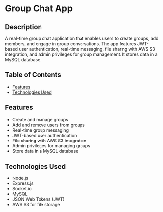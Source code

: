 # Group Chat App

## Description

A real-time group chat application that enables users to create groups, add members, and engage in group conversations. The app features JWT-based user authentication, real-time messaging, file sharing with AWS S3 integration, and admin privileges for group management. It stores data in a MySQL database.

## Table of Contents

- [Features](#features)
- [Technologies Used](#technologies-used)

## Features

- Create and manage groups
- Add and remove users from groups
- Real-time group messaging
- JWT-based user authentication
- File sharing with AWS S3 integration
- Admin privileges for managing groups
- Store data in a MySQL database

## Technologies Used

- Node.js
- Express.js
- Socket.io
- MySQL
- JSON Web Tokens (JWT)
- AWS S3 for file storage
